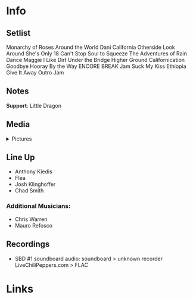 # Info

## Setlist

Monarchy of Roses
Around the World
Dani California
Otherside
Look Around
She's Only 18
Can't Stop
Soul to Squeeze
The Adventures of Rain Dance Maggie
I Like Dirt
Under the Bridge
Higher Ground
Californication
Goodbye Hooray
By the Way
ENCORE BREAK
Jam
Suck My Kiss
Ethiopia
Give It Away
Outro Jam

## Notes

**Support**: Little Dragon

## Media 

<details>
  <summary>Pictures</summary>
  <!--<img alt="Setlist" title="Setlist" src="_.jpg" height="200" />
  <img alt="Flyer" title="Flyer" src="_.jpg" height="200" />-->
</details>

## Line Up

* Anthony Kiedis
* Flea
* Josh Klinghoffer
* Chad Smith

### Additional Musicians:

* Chris Warren  
* Mauro Refosco

## Recordings

* SBD #1 soundboard audio: soundboard > unknown recorder LiveChiliPeppers.com > FLAC

# Links